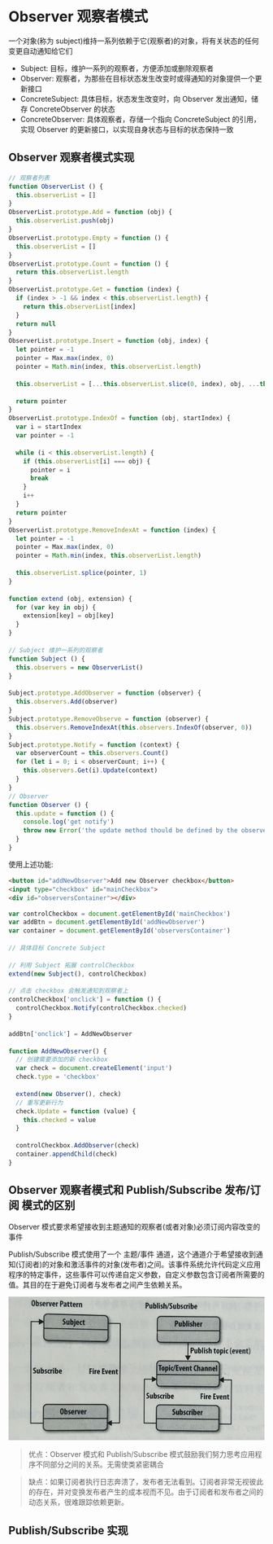 # Observer 观察者模式

一个对象(称为 subject)维持一系列依赖于它(观察者)的对象，将有关状态的任何变更自动通知给它们

- Subject: 目标，维护一系列的观察者，方便添加或删除观察者
- Observer: 观察者，为那些在目标状态发生改变时或得通知的对象提供一个更新接口
- ConcreteSubject: 具体目标，状态发生改变时，向 Observer 发出通知，储存 ConcreteObserver 的状态
- ConcreteObserver: 具体观察者，存储一个指向 ConcreteSubject 的引用，实现 Observer 的更新接口，以实现自身状态与目标的状态保持一致

## Observer 观察者模式实现

```js
// 观察者列表
function ObserverList () {
  this.observerList = []
}
ObserverList.prototype.Add = function (obj) {
  this.observerList.push(obj)
}
ObserverList.prototype.Empty = function () {
  this.observerList = []
}
ObserverList.prototype.Count = function () {
  return this.observerList.length
}
ObserverList.prototype.Get = function (index) {
  if (index > -1 && index < this.observerList.length) {
    return this.observerList[index]
  }
  return null
}
ObserverList.prototype.Insert = function (obj, index) {
  let pointer = -1
  pointer = Max.max(index, 0)
  pointer = Math.min(index, this.observerList.length)

  this.observerList = [...this.observerList.slice(0, index), obj, ...this.observerList.slice(index)]

  return pointer
}
ObserverList.prototype.IndexOf = function (obj, startIndex) {
  var i = startIndex
  var pointer = -1

  while (i < this.observerList.length) {
    if (this.observerList[i] === obj) {
      pointer = i
      break
    }
    i++
  }
  return pointer
}
ObserverList.prototype.RemoveIndexAt = function (index) {
  let pointer = -1
  pointer = Max.max(index, 0)
  pointer = Math.min(index, this.observerList.length)

  this.observerList.splice(pointer, 1)
}

function extend (obj, extension) {
  for (var key in obj) {
    extension[key] = obj[key]
  }
}

// Subject 维护一系列的观察者
function Subject () {
  this.observers = new ObserverList()
}

Subject.prototype.AddObserver = function (observer) {
  this.observers.Add(observer)
}
Subject.prototype.RemoveObserve = function (observer) {
  this.observers.RemoveIndexAt(this.observers.IndexOf(observer, 0))
}
Subject.prototype.Notify = function (context) {
  var observerCount = this.observers.Count()
  for (let i = 0; i < observerCount; i++) {
    this.observers.Get(i).Update(context)
  }
}
// Observer
function Observer () {
  this.update = function () {
    console.log('get notify')
    throw new Error('the update method thould be defined by the observer')
  }
}
```

使用上述功能:

```html
<button id="addNewObserver">Add new Observer checkbox</button>
<input type="checkbox" id="mainCheckbox">
<div id="observersContainer"></div>
```

```js
var controlCheckbox = document.getElementById('mainCheckbox')
var addBtn = document.getElementById('addNewObserver')
var container = document.getElementById('observersContainer')

// 具体目标 Concrete Subject

// 利用 Subject 拓展 controlCheckbox
extend(new Subject(), controlCheckbox)

// 点击 checkbox 会触发通知到观察者上
controlCheckbox['onclick'] = function () {
  controlCheckbox.Notify(controlCheckbox.checked)
}

addBtn['onclick'] = AddNewObserver

function AddNewObserver() {
  // 创建需要添加的新 checkbox
  var check = document.createElement('input')
  check.type = 'checkbox'

  extend(new Observer(), check)
  // 重写更新行为
  check.Update = function (value) {
    this.checked = value
  }

  controlCheckbox.AddObserver(check)
  container.appendChild(check)
}
```

## Observer 观察者模式和 Publish/Subscribe 发布/订阅 模式的区别

Observer 模式要求希望接收到主题通知的观察者(或者对象)必须订阅内容改变的事件

Publish/Subscribe 模式使用了一个 主题/事件 通道，这个通道介于希望接收到通知(订阅者)的对象和激活事件的对象(发布者)之间。该事件系统允许代码定义应用程序的特定事件，这些事件可以传递自定义参数，自定义参数包含订阅者所需要的值。其目的在于避免订阅者与发布者之间产生依赖关系。

![observer-vs-publish-subscribe](../images/observer-publish-subscribe.jpg)

> 优点：Observer 模式和 Publish/Subscribe 模式鼓励我们努力思考应用程序不同部分之间的关系。无需使类紧密耦合

> 缺点：如果订阅者执行日志奔溃了，发布者无法看到。订阅者非常无视彼此的存在，并对变换发布者产生的成本视而不见。由于订阅者和发布者之间的动态关系，很难跟踪依赖更新。

## Publish/Subscribe 实现

```js
```